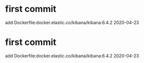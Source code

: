 # first commit
add Dockerfile:docker.elastic.co/kibana/kibana:6.4.2 2020-04-23
# first commit
add Dockerfile:docker.elastic.co/kibana/kibana:6.4.2 2020-04-23
